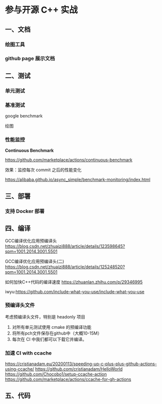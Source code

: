 # 参与开源 C++ 实战

## 一、文档

### 绘图工具



### github page 展示文档





## 二、测试

### 单元测试



### 基准测试

google benchmark

绘图



### 性能监控

**Continuous Benchmark**

https://github.com/marketplace/actions/continuous-benchmark

效果：监控每次 commit 之后的性能变化

https://alibaba.github.io/async_simple/benchmark-monitoring/index.html

## 三、部署

### 支持 Docker 部署



## 四、编译

GCC编译优化应用预编译头 https://blog.csdn.net/zhuaizi888/article/details/123598645?spm=1001.2014.3001.5501

GCC编译优化应用预编译头(二) https://blog.csdn.net/zhuaizi888/article/details/125248520?spm=1001.2014.3001.5501

如何加快C++代码的编译速度 https://zhuanlan.zhihu.com/p/29346995

iwyu:https://github.com/include-what-you-use/include-what-you-use

### 预编译头文件

考虑预编译头文件，特别是 headonly 项目

1. 对所有单元测试使用 cmake 的预编译功能
2. 将所有pch文件保存在github中（大概10-15M）
3. 每次在 CI 中我们都可以下载它并编译。

### 加速 CI with ccache

https://cristianadam.eu/20200113/speeding-up-c-plus-plus-github-actions-using-ccache/
https://github.com/cristianadam/HelloWorld
https://github.com/Chocobo1/setup-ccache-action
https://github.com/marketplace/actions/ccache-for-gh-actions

## 五、代码

### 